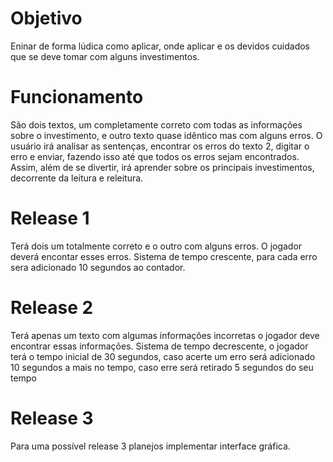 # Objetivo
Eninar de forma lúdica como aplicar, onde aplicar e os devidos cuidados que se deve tomar com alguns investimentos.

# Funcionamento
São dois textos, um completamente correto com todas as informações sobre o investimento, e outro texto quase idêntico mas com alguns erros.
O usuário irá analisar as sentenças, encontrar os erros do texto 2, digitar o erro e enviar, fazendo isso até que todos os erros sejam encontrados.
Assim, além de se divertir, irá aprender sobre os principais investimentos, decorrente da leitura e releitura.

# Release 1
Terá dois um totalmente correto e o outro com alguns erros. O jogador deverá encontar esses erros.
Sistema de tempo crescente, para cada erro sera adicionado 10 segundos ao contador.

# Release 2
Terá apenas um texto com algumas informações incorretas o jogador deve encontrar essas informações.
Sistema de tempo decrescente, o jogador terá o tempo inicial de 30 segundos, caso acerte um erro será adicionado 10 segundos a mais no tempo, caso erre será retirado 5 segundos do seu tempo

# Release 3 
Para uma possível release 3 planejos implementar interface gráfica. 